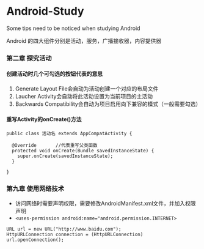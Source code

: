 # Android-Study
Some tips need to be noticed when studying Android

Android 的四大组件分别是活动，服务，广播接收器，内容提供器

### 第二章 探究活动
#### 创建活动时几个可勾选的按钮代表的意思
1. Generate Layout File会自动为活动创建一个对应的布局文件
2. Laucher Activity会自动将此活动设置为当前项目的主活动
3. Backwards Compatibility会自动为项目启用向下兼容的模式（一般需要勾选）
#### 重写Activity的onCreate()方法
```
public class 活动名 extends AppCompatActivity {

  @Override       //代表重写父类函数
  protected void onCreate(Bundle savedInstanceState) {
    super.onCreate(savedInstanceState);
  }

}
```



### 第九章 使用网络技术

- 访问网络时需要声明权限，需要修改AndroidManifest.xml文件，并加入权限声明
- `<uses-permission android:name="android.permission.INTERNET>`

```
URL url = new URL("http://www.baidu.com");
HttpURLConnection connection = (HttpURLConnection) url.openConnection();
```
